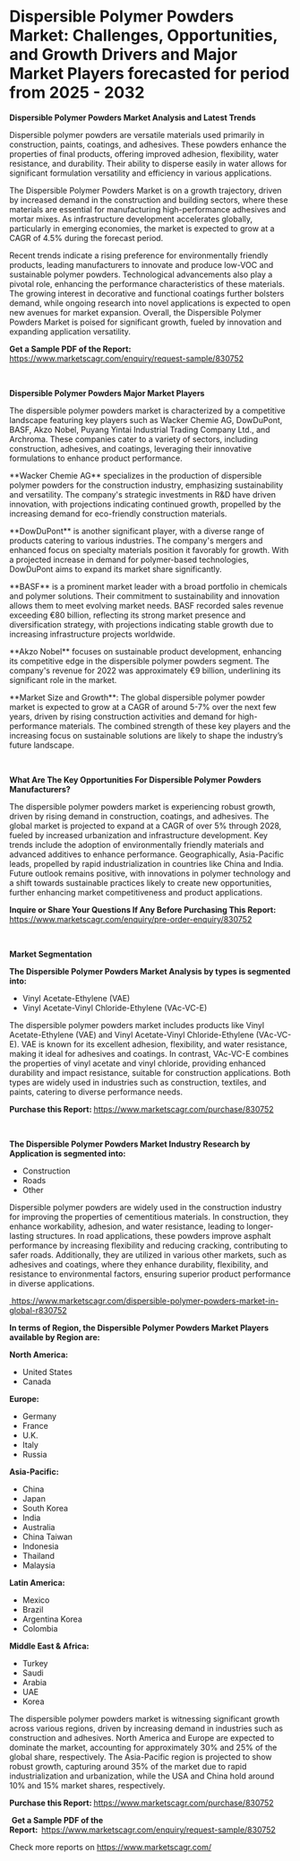 <p><h1>Dispersible Polymer Powders Market: Challenges, Opportunities, and Growth Drivers and Major Market Players forecasted for period from 2025 - 2032</h1></p><p><strong>Dispersible Polymer Powders Market Analysis and Latest Trends</strong></p>
<p><p>Dispersible polymer powders are versatile materials used primarily in construction, paints, coatings, and adhesives. These powders enhance the properties of final products, offering improved adhesion, flexibility, water resistance, and durability. Their ability to disperse easily in water allows for significant formulation versatility and efficiency in various applications.</p><p>The Dispersible Polymer Powders Market is on a growth trajectory, driven by increased demand in the construction and building sectors, where these materials are essential for manufacturing high-performance adhesives and mortar mixes. As infrastructure development accelerates globally, particularly in emerging economies, the market is expected to grow at a CAGR of 4.5% during the forecast period. </p><p>Recent trends indicate a rising preference for environmentally friendly products, leading manufacturers to innovate and produce low-VOC and sustainable polymer powders. Technological advancements also play a pivotal role, enhancing the performance characteristics of these materials. The growing interest in decorative and functional coatings further bolsters demand, while ongoing research into novel applications is expected to open new avenues for market expansion. Overall, the Dispersible Polymer Powders Market is poised for significant growth, fueled by innovation and expanding application versatility.</p></p>
<p><strong>Get a Sample PDF of the Report:&nbsp;</strong> <a href="https://www.marketscagr.com/enquiry/request-sample/830752?utm_campaign=2992&utm_medium=2&utm_source=Github&utm_content=ia&utm_term=01042025&utm_id=dispersible-polymer-powders">https://www.marketscagr.com/enquiry/request-sample/830752</a></p>
<p>&nbsp;</p>
<p><strong>Dispersible Polymer Powders Major Market Players</strong></p>
<p><p>The dispersible polymer powders market is characterized by a competitive landscape featuring key players such as Wacker Chemie AG, DowDuPont, BASF, Akzo Nobel, Puyang Yintai Industrial Trading Company Ltd., and Archroma. These companies cater to a variety of sectors, including construction, adhesives, and coatings, leveraging their innovative formulations to enhance product performance.</p><p>**Wacker Chemie AG** specializes in the production of dispersible polymer powders for the construction industry, emphasizing sustainability and versatility. The company's strategic investments in R&D have driven innovation, with projections indicating continued growth, propelled by the increasing demand for eco-friendly construction materials.</p><p>**DowDuPont** is another significant player, with a diverse range of products catering to various industries. The company's mergers and enhanced focus on specialty materials position it favorably for growth. With a projected increase in demand for polymer-based technologies, DowDuPont aims to expand its market share significantly.</p><p>**BASF** is a prominent market leader with a broad portfolio in chemicals and polymer solutions. Their commitment to sustainability and innovation allows them to meet evolving market needs. BASF recorded sales revenue exceeding €80 billion, reflecting its strong market presence and diversification strategy, with projections indicating stable growth due to increasing infrastructure projects worldwide.</p><p>**Akzo Nobel** focuses on sustainable product development, enhancing its competitive edge in the dispersible polymer powders segment. The company's revenue for 2022 was approximately €9 billion, underlining its significant role in the market.</p><p>**Market Size and Growth**: The global dispersible polymer powder market is expected to grow at a CAGR of around 5-7% over the next few years, driven by rising construction activities and demand for high-performance materials. The combined strength of these key players and the increasing focus on sustainable solutions are likely to shape the industry’s future landscape.</p></p>
<p>&nbsp;</p>
<p><strong>What Are The Key Opportunities For Dispersible Polymer Powders Manufacturers?</strong></p>
<p><p>The dispersible polymer powders market is experiencing robust growth, driven by rising demand in construction, coatings, and adhesives. The global market is projected to expand at a CAGR of over 5% through 2028, fueled by increased urbanization and infrastructure development. Key trends include the adoption of environmentally friendly materials and advanced additives to enhance performance. Geographically, Asia-Pacific leads, propelled by rapid industrialization in countries like China and India. Future outlook remains positive, with innovations in polymer technology and a shift towards sustainable practices likely to create new opportunities, further enhancing market competitiveness and product applications.</p></p>
<p><strong>Inquire or Share Your Questions If Any Before Purchasing This Report:</strong> <a href="https://www.marketscagr.com/enquiry/pre-order-enquiry/830752?utm_campaign=2992&utm_medium=2&utm_source=Github&utm_content=ia&utm_term=01042025&utm_id=dispersible-polymer-powders">https://www.marketscagr.com/enquiry/pre-order-enquiry/830752</a></p>
<p>&nbsp;</p>
<p><strong>Market Segmentation</strong></p>
<p><strong>The Dispersible Polymer Powders Market Analysis by types is segmented into:</strong></p>
<p><ul><li>Vinyl Acetate-Ethylene (VAE)</li><li>Vinyl Acetate-Vinyl Chloride-Ethylene (VAc-VC-E)</li></ul></p>
<p><p>The dispersible polymer powders market includes products like Vinyl Acetate-Ethylene (VAE) and Vinyl Acetate-Vinyl Chloride-Ethylene (VAc-VC-E). VAE is known for its excellent adhesion, flexibility, and water resistance, making it ideal for adhesives and coatings. In contrast, VAc-VC-E combines the properties of vinyl acetate and vinyl chloride, providing enhanced durability and impact resistance, suitable for construction applications. Both types are widely used in industries such as construction, textiles, and paints, catering to diverse performance needs.</p></p>
<p><strong>Purchase this Report:&nbsp;</strong><a href="https://www.marketscagr.com/purchase/830752?utm_campaign=2992&utm_medium=2&utm_source=Github&utm_content=ia&utm_term=01042025&utm_id=dispersible-polymer-powders">https://www.marketscagr.com/purchase/830752</a></p>
<p>&nbsp;</p>
<p><strong>The Dispersible Polymer Powders Market Industry Research by Application is segmented into:</strong></p>
<p><ul><li>Construction</li><li>Roads</li><li>Other</li></ul></p>
<p><p>Dispersible polymer powders are widely used in the construction industry for improving the properties of cementitious materials. In construction, they enhance workability, adhesion, and water resistance, leading to longer-lasting structures. In road applications, these powders improve asphalt performance by increasing flexibility and reducing cracking, contributing to safer roads. Additionally, they are utilized in various other markets, such as adhesives and coatings, where they enhance durability, flexibility, and resistance to environmental factors, ensuring superior product performance in diverse applications.</p></p>
<p><a href="https://www.marketscagr.com/dispersible-polymer-powders-market-in-global-r830752?utm_campaign=2992&utm_medium=2&utm_source=Github&utm_content=ia&utm_term=01042025&utm_id=dispersible-polymer-powders">&nbsp;https://www.marketscagr.com/dispersible-polymer-powders-market-in-global-r830752</a></p>
<p><strong>In terms of Region, the Dispersible Polymer Powders Market Players available by Region are:</strong></p>
<p>
    <p> <strong> North America: </strong>
        <ul>
            <li>United States</li>
            <li>Canada</li>
        </ul>
        </p> 
    <p> <strong> Europe: </strong>
        <ul>
            <li>Germany</li>
            <li>France</li>
            <li>U.K.</li>
            <li>Italy</li>
            <li>Russia</li>
        </ul>
        </p> 
    <p> <strong> Asia-Pacific: </strong>
        <ul>
            <li>China</li>
            <li>Japan</li>
            <li>South Korea</li>
            <li>India</li>
            <li>Australia</li>
            <li>China Taiwan</li>
            <li>Indonesia</li>
            <li>Thailand</li>
            <li>Malaysia</li>
        </ul>
        </p> 
    <p> <strong> Latin America: </strong>
        <ul>
            <li>Mexico</li>
            <li>Brazil</li>
            <li>Argentina Korea</li>
            <li>Colombia</li>
        </ul>
        </p> 
    <p> <strong> Middle East & Africa: </strong>
        <ul>
            <li>Turkey</li>
            <li>Saudi</li>
            <li>Arabia</li>
            <li>UAE</li>
            <li>Korea</li>
        </ul>
    </p>
    </p>
<p><p>The dispersible polymer powders market is witnessing significant growth across various regions, driven by increasing demand in industries such as construction and adhesives. North America and Europe are expected to dominate the market, accounting for approximately 30% and 25% of the global share, respectively. The Asia-Pacific region is projected to show robust growth, capturing around 35% of the market due to rapid industrialization and urbanization, while the USA and China hold around 10% and 15% market shares, respectively.</p></p>
<p><strong>Purchase this Report: </strong><a href="https://www.marketscagr.com/purchase/830752?utm_campaign=2992&utm_medium=2&utm_source=Github&utm_content=ia&utm_term=01042025&utm_id=dispersible-polymer-powders">https://www.marketscagr.com/purchase/830752</a></p>
<p>&nbsp;<strong>Get a Sample PDF of the Report:&nbsp;&nbsp;</strong><a href="https://www.marketscagr.com/enquiry/request-sample/830752?utm_campaign=2992&utm_medium=2&utm_source=Github&utm_content=ia&utm_term=01042025&utm_id=dispersible-polymer-powders">https://www.marketscagr.com/enquiry/request-sample/830752</a></p>
<p><strong></strong></p>
<p>Check more reports on <a href="https://www.marketscagr.com/?utm_campaign=2992&utm_medium=2&utm_source=Github&utm_content=ia&utm_term=01042025&utm_id=dispersible-polymer-powders">https://www.marketscagr.com/</a></p>